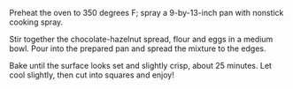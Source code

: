 Preheat the oven to 350 degrees F; spray a 9-by-13-inch pan with nonstick cooking spray.

Stir together the chocolate-hazelnut spread, flour and eggs in a medium bowl. Pour into the prepared pan and spread the mixture to the edges.

Bake until the surface looks set and slightly crisp, about 25 minutes. Let cool slightly, then cut into squares and enjoy!